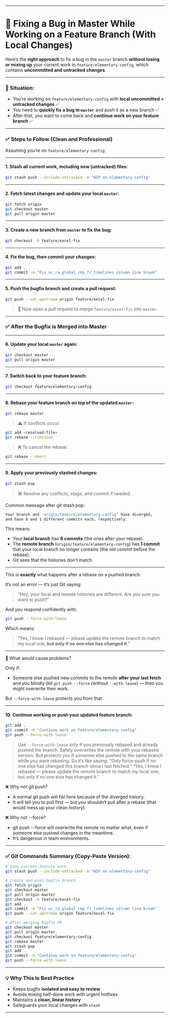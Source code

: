 
---

# 🔧 Fixing a Bug in Master While Working on a Feature Branch (With Local Changes)

Here’s the **right approach** to fix a bug in the `master` branch **without losing or mixing up** your current work in `feature/elementary-config`, which contains **uncommitted and untracked changes**.

---

### 🧠 Situation:

* You’re working on `feature/elementary-config` with **local uncommitted + untracked changes** ✅
* You need to **quickly fix a bug in `master`** and push it as a new branch ✅
* After that, you want to come back and **continue work on your feature branch** ✅

---

### ✅ **Steps to Follow (Clean and Professional)**

Assuming you’re on `feature/elementary-config`:

---

#### 1. **Stash all current work, including new (untracked) files:**

```bash
git stash push --include-untracked -m "WIP on elementary-config"
```

---

#### 2. **Fetch latest changes and update your local `master`:**

```bash
git fetch origin
git checkout master
git pull origin master
```

---

#### 3. **Create a new branch from `master` to fix the bug:**

```bash
git checkout -b feature/excel-fix
```

---

#### 4. **Fix the bug, then commit your changes:**

```bash
git add .
git commit -m "Fix uc_ra_global_rmp_fr_timelines column line break"
```

---

#### 5. **Push the bugfix branch and create a pull request:**

```bash
git push --set-upstream origin feature/excel-fix
```

> 🎯 Now open a pull request to merge `feature/excel-fix` into `master`.

---

### ✅ After the Bugfix is Merged into Master

---

#### 6. **Update your local `master` again:**

```bash
git checkout master
git pull origin master
```

---

#### 7. **Switch back to your feature branch:**

```bash
git checkout feature/elementary-config
```

---

#### 8. **Rebase your feature branch on top of the updated `master`:**

```bash
git rebase master
```

> ⚠️ If conflicts occur:

```bash
git add <resolved-file>
git rebase --continue
```

> ❌ To cancel the rebase:

```bash
git rebase --abort
```

---

#### 9. **Apply your previously stashed changes:**

```bash
git stash pop
```

> 🛠️ Resolve any conflicts, stage, and commit if needed.


Common message after git stash pop:
```bash
Your branch and 'origin/feature/elementary-config' have diverged,
and have 6 and 1 different commits each, respectively.
```

This means:

* Your **local branch** has **6 commits** (the ones after your rebase).
* The **remote branch** (`origin/feature/elementary-config`) has **1 commit** that your local branch no longer contains (the old commit before the rebase).
* Git sees that the histories don’t match.

---

This is **exactly** what happens after a rebase on a pushed branch.

It’s not an error — it’s just Git saying:

> “Hey, your local and remote histories are different. Are you *sure* you want to push?”

And you respond confidently with:

```bash
git push --force-with-lease
```

Which means:

> “Yes, I know I rebased — please update the remote branch to match my local one, **but only if no one else has changed it**.”

---

🚨 What would cause problems?

Only if:

* Someone else pushed new commits to the remote **after your last fetch** and you blindly did `git push --force` (without `--with-lease`) — then you might overwrite their work.

But `--force-with-lease` protects you from that.

---

#### 10. **Continue working or push your updated feature branch:**

```bash
git add .
git commit -m "Continue work on feature/elementary-config"
git push --force-with-lease
```

> Use `--force-with-lease` only if you previously rebased and already pushed the branch.
> Safely overwrites the remote with your rebased version. But protects you if someone else pushed to the same branch while you were rebasing. So it’s like saying: “Only force-push if no one else has changed this branch since I last fetched.”
> “Yes, I know I rebased — please update the remote branch to match my local one, but only if no one else has changed it.”


❌ Why not git push?
- A normal git push will fail here because of the diverged history.
- It will tell you to pull first — but you shouldn’t pull after a rebase (that would mess up your clean history).

❌ Why not --force?
- git push --force will overwrite the remote no matter what, even if someone else pushed changes in the meantime.
- It’s dangerous in team environments.
---

### ✅ Git Commands Summary (Copy-Paste Version):

```bash
# Save current feature work
git stash push --include-untracked -m "WIP on elementary-config"

# Create and push bugfix branch
git fetch origin
git checkout master
git pull origin master
git checkout -b feature/excel-fix
git add .
git commit -m "Fix uc_ra_global_rmp_fr_timelines column line break"
git push --set-upstream origin feature/excel-fix

# After merging bugfix PR
git checkout master
git pull origin master
git checkout feature/elementary-config
git rebase master
git stash pop
git add .
git commit -m "Continue work on feature/elementary-config"
git push --force-with-lease
```

---

### 💡 Why This Is Best Practice

* Keeps bugfix **isolated and easy to review**
* Avoids mixing half-done work with urgent hotfixes
* Maintains a **clean, linear history**
* Safeguards your local changes with `stash`

---